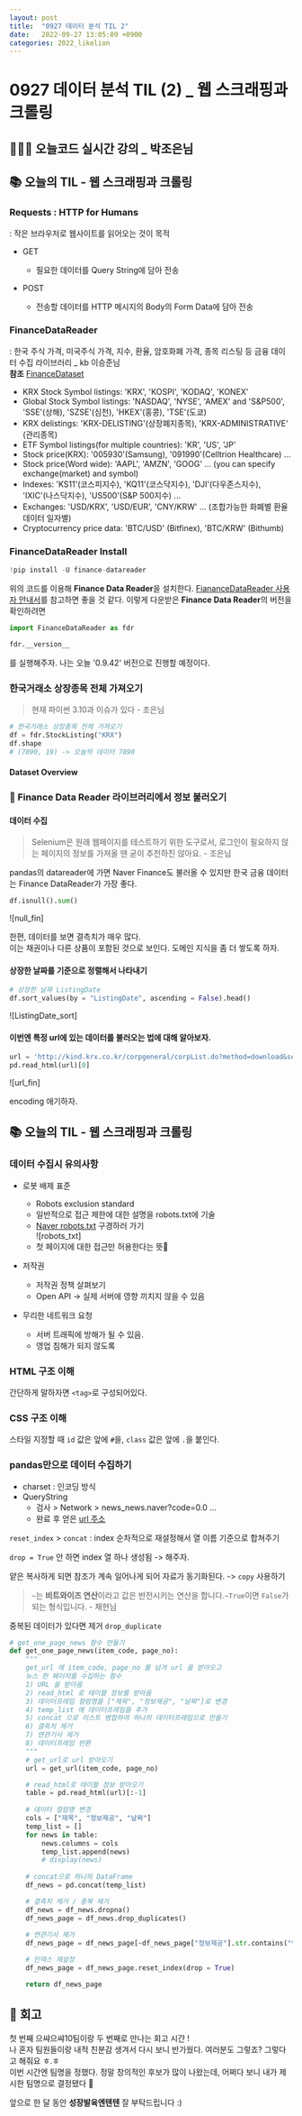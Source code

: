 ```yaml
---
layout: post
title:  "0927 데이터 분석 TIL 2"
date:   2022-09-27 13:05:09 +0900
categories: 2022_likelion
---
```

# 0927 데이터 분석 TIL (2) _ 웹 스크래핑과 크롤링

## 👩🏻‍💻 오늘코드 실시간 강의 _ 박조은님




## 📚 오늘의 TIL - 웹 스크래핑과 크롤링

### Requests : HTTP for Humans
: 작은 브라우저로 웹사이트를 읽어오는 것이 목적

- GET
    - 필요한 데이터를 Query String에 담아 전송

- POST
    - 전송할 데이터를 HTTP 메시지의 Body의 Form Data에 담아 전송


### FinanceDataReader
: 한국 주식 가격, 미국주식 가격, 지수, 환율, 암호화폐 가격, 종목 리스팅 등 금융 데이터 수집 라이브러리 _ kb 이승준님 <br/>
**참조** [FinanceDataset](https://github.com/financedata-org/FinanceDataReader) <br/>

- KRX Stock Symbol listings: 'KRX', 'KOSPI', 'KODAQ', 'KONEX'
- Global Stock Symbol listings: 'NASDAQ', 'NYSE', 'AMEX' and 'S&P500', 'SSE'(상해), 'SZSE'(심천), 'HKEX'(홍콩), 'TSE'(도쿄)
- KRX delistings: 'KRX-DELISTING'(상장폐지종목), 'KRX-ADMINISTRATIVE' (관리종목)
- ETF Symbol listings(for multiple countries): 'KR', 'US', 'JP'
- Stock price(KRX): '005930'(Samsung), '091990'(Celltrion Healthcare) ...
- Stock price(Word wide): 'AAPL', 'AMZN', 'GOOG' ... (you can specify exchange(market) and symbol)
- Indexes: 'KS11'(코스피지수), 'KQ11'(코스닥지수), 'DJI'(다우존스지수), 'IXIC'(나스닥지수), 'US500'(S&P 500지수) ...
- Exchanges: 'USD/KRX', 'USD/EUR', 'CNY/KRW' ... (조합가능한 화폐별 환율 데이터 일자별)
- Cryptocurrency price data: 'BTC/USD' (Bitfinex), 'BTC/KRW' (Bithumb)


### FinanceDataReader Install
```python
!pip install -U finance-datareader
```
위의 코드를 이용해 **Finance Data Reader**을 설치한다.
[FiananceDataReader 사용자 안내서](https://financedata.github.io/posts/finance-data-reader-users-guide.html)를 참고하면 좋을 것 같다. 
이렇게 다운받은 **Finance Data Reader**의 버전을 확인하려면
```python
import FinanceDataReader as fdr

fdr.__version__
```
를 실행해주자. 나는 오늘 '0.9.42' 버전으로 진행할 예정이다.

### 한국거래소 상장종목 전체 가져오기
> 현재 파이썬 3.10과 이슈가 있다 - 조은님

```python
# 한국거래소 상장종목 전체 가져오기
df = fdr.StockListing("KRX")
df.shape
# (7890, 19) -> 오늘의 데이터 7890
```
#### Dataset Overview

### 🏦 Finance Data Reader 라이브러리에서 정보 불러오기

#### 데이터 수집
> Selenium은 원래 웹페이지를 테스트하기 위한 도구로서, 로그인이 필요하지 않는 페이지의 정보를 가져올 땐 굳이 추천하진 않아요. - 조은님

pandas의 datareader에 가면 Naver Finance도 불러올 수 있지만 한국 금융 데이터는 Finance DataReader가 가장 좋다.
<br/>

```python
df.isnull().sum()
```
![null_fin] <br/>

한편, 데이터를 보면 결측치가 매우 많다. <br/>
이는 채권이나 다른 상품이 포함된 것으로 보인다. 도메인 지식을 좀 더 쌓도록 하자.

#### 상장한 날짜를 기준으로 정렬해서 나타내기
```python
# 상장한 날짜 ListingDate
df.sort_values(by = "ListingDate", ascending = False).head()
```
![ListingDate_sort] <br/>

#### 이번엔 특정 url에 있는 데이터를 불러오는 법에 대해 알아보자.
```python
url = 'http://kind.krx.co.kr/corpgeneral/corpList.do?method=download&searchType=13'
pd.read_html(url)[0]
```
![url_fin] <br/>


encoding 애기하자.



## 📚 오늘의 TIL - 웹 스크래핑과 크롤링

### 데이터 수집시 유의사항
- 로봇 배제 표준
    - Robots exclusion standard
    - 일반적으로 접근 제한에 대한 설명을 robots.txt에 기술
    - [Naver robots.txt](www.naver.com/robots.txt) 구경하러 가기<br/>
    ![robots_txt] <br/>
    - 첫 페이지에 대한 접근만 허용한다는 뜻
- 저작권
    - 저작권 정책 살펴보기
    - Open API -> 실제 서버에 영향 끼치지 않을 수 있음

- 무리한 네트워크 요청
    - 서버 트래픽에 방해가 될 수 있음.
    - 영업 침해가 되지 않도록


### HTML 구조 이해
간단하게 말하자면 `<tag>`로 구성되어있다.

### CSS 구조 이해
스타일 지정할 때 `id` 값은 앞에 `#`을, `class` 값은 앞에 `.`을 붙인다.


### pandas만으로 데이터 수집하기

- charset : 인코딩 방식
- QueryString 
    - 검사 > Network > news_news.naver?code=0.0 ...
    - 완료 후 얻은 [url 주소](https://finance.naver.com/item/news_news.naver?code=005930&page=1&sm=title_entity_id.basic&clusterId=)


`reset_index` > `concat` : index 순차적으로 재설정해서 열 이름 기준으로 합쳐주기

`drop = True` 안 하면 index 열 하나 생성됨 -> 해주자.

얕은 복사하게 되면 참조가 계속 일어나게 되어 자료가 동기화된다. -> `copy` 사용하기

> `~`는 **비트와이즈 연산**이라고 값은 반전시키는 연산을 합니다.`~True`이면 `False`가 되는 형식입니다. - 채현님

중복된 데이터가 있다면 제거 `drop_duplicate`


```python
# get_one_page_news 함수 만들기
def get_one_page_news(item_code, page_no):
    """
    get_url 에 item_code, page_no 를 넘겨 url 을 받아오고
    뉴스 한 페이지를 수집하는 함수
    1) URL 을 받아옴
    2) read_html 로 테이블 정보를 받아옴
    3) 데이터프레임 컬럼명을 ["제목", "정보제공", "날짜"]로 변경
    4) temp_list 에 데이터프레임을 추가
    5) concat 으로 리스트 병합하여 하나의 데이터프레임으로 만들기
    6) 결측치 제거
    7) 연관기사 제거
    8) 데이터프레임 반환
    """
    # get_url로 url 받아오기
    url = get_url(item_code, page_no)   

    # read_html로 테이블 정보 받아오기
    table = pd.read_html(url)[:-1]
    
    # 데이터 컬럼명 변경
    cols = ["제목", "정보제공", "날짜"]
    temp_list = []
    for news in table:
        news.columns = cols
        temp_list.append(news)
        # display(news)
    
    # concat으로 하나의 DataFrame
    df_news = pd.concat(temp_list)

    # 결측치 제거 / 중복 제거
    df_news = df_news.dropna()
    df_news_page = df_news.drop_duplicates()
    
    # 연관기사 제거
    df_news_page = df_news_page[~df_news_page["정보제공"].str.contains("연관기사")].copy()

    # 인덱스 재설정
    df_news_page = df_news_page.reset_index(drop = True)

    return df_news_page

```



## 🌱 회고
첫 번째 으쌰으쌰10팀이랑 두 번째로 만나는 회고 시간 ! <br/>
나 혼자 팀원들이랑 내적 친분감 생겨서 다시 보니 반가웠다. 여러분도 그렇죠? 그렇다고 해줘요 ㅎ.ㅎ <br/>
이번 시간엔 팀명을 정했다. 정말 창의적인 후보가 많이 나왔는데, 어쩌다 보니 내가 제시한 팀명으로 결정됐다 👀 <br/>

앞으로 한 달 동안 **성장발육엔텐텐** 잘 부탁드립니다 :)